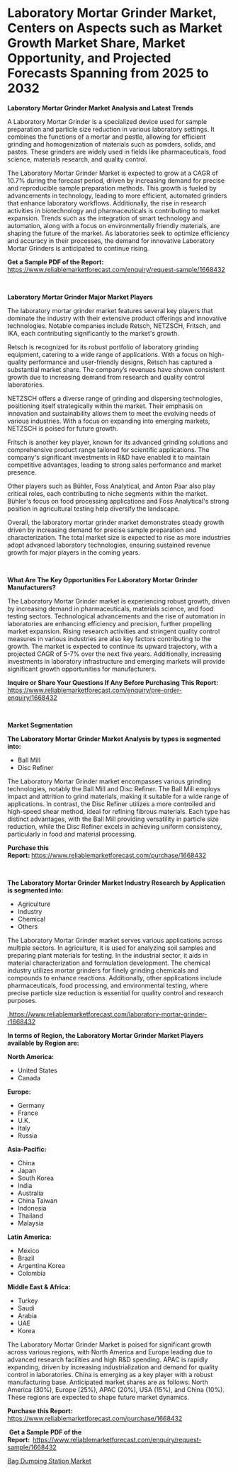 <p><h1>Laboratory Mortar Grinder Market, Centers on Aspects such as Market Growth Market Share, Market Opportunity, and Projected Forecasts Spanning from 2025 to 2032</h1></p><p><strong>Laboratory Mortar Grinder Market Analysis and Latest Trends</strong></p>
<p><p>A Laboratory Mortar Grinder is a specialized device used for sample preparation and particle size reduction in various laboratory settings. It combines the functions of a mortar and pestle, allowing for efficient grinding and homogenization of materials such as powders, solids, and pastes. These grinders are widely used in fields like pharmaceuticals, food science, materials research, and quality control.</p><p>The Laboratory Mortar Grinder Market is expected to grow at a CAGR of 10.7% during the forecast period, driven by increasing demand for precise and reproducible sample preparation methods. This growth is fueled by advancements in technology, leading to more efficient, automated grinders that enhance laboratory workflows. Additionally, the rise in research activities in biotechnology and pharmaceuticals is contributing to market expansion. Trends such as the integration of smart technology and automation, along with a focus on environmentally friendly materials, are shaping the future of the market. As laboratories seek to optimize efficiency and accuracy in their processes, the demand for innovative Laboratory Mortar Grinders is anticipated to continue rising.</p></p>
<p><strong>Get a Sample PDF of the Report:&nbsp;</strong> <a href="https://www.reliablemarketforecast.com/enquiry/request-sample/1668432?utm_campaign=1102&utm_medium=2&utm_source=Github&utm_content=ia&utm_term=21022025&utm_id=laboratory-mortar-grinder">https://www.reliablemarketforecast.com/enquiry/request-sample/1668432</a></p>
<p>&nbsp;</p>
<p><strong>Laboratory Mortar Grinder Major Market Players</strong></p>
<p><p>The laboratory mortar grinder market features several key players that dominate the industry with their extensive product offerings and innovative technologies. Notable companies include Retsch, NETZSCH, Fritsch, and IKA, each contributing significantly to the market's growth.</p><p>Retsch is recognized for its robust portfolio of laboratory grinding equipment, catering to a wide range of applications. With a focus on high-quality performance and user-friendly designs, Retsch has captured a substantial market share. The company’s revenues have shown consistent growth due to increasing demand from research and quality control laboratories.</p><p>NETZSCH offers a diverse range of grinding and dispersing technologies, positioning itself strategically within the market. Their emphasis on innovation and sustainability allows them to meet the evolving needs of various industries. With a focus on expanding into emerging markets, NETZSCH is poised for future growth.</p><p>Fritsch is another key player, known for its advanced grinding solutions and comprehensive product range tailored for scientific applications. The company's significant investments in R&D have enabled it to maintain competitive advantages, leading to strong sales performance and market presence.</p><p>Other players such as Bühler, Foss Analytical, and Anton Paar also play critical roles, each contributing to niche segments within the market. Bühler's focus on food processing applications and Foss Analytical's strong position in agricultural testing help diversify the landscape.</p><p>Overall, the laboratory mortar grinder market demonstrates steady growth driven by increasing demand for precise sample preparation and characterization. The total market size is expected to rise as more industries adopt advanced laboratory technologies, ensuring sustained revenue growth for major players in the coming years.</p></p>
<p>&nbsp;</p>
<p><strong>What Are The Key Opportunities For Laboratory Mortar Grinder Manufacturers?</strong></p>
<p><p>The Laboratory Mortar Grinder market is experiencing robust growth, driven by increasing demand in pharmaceuticals, materials science, and food testing sectors. Technological advancements and the rise of automation in laboratories are enhancing efficiency and precision, further propelling market expansion. Rising research activities and stringent quality control measures in various industries are also key factors contributing to the growth. The market is expected to continue its upward trajectory, with a projected CAGR of 5-7% over the next five years. Additionally, increasing investments in laboratory infrastructure and emerging markets will provide significant growth opportunities for manufacturers.</p></p>
<p><strong>Inquire or Share Your Questions If Any Before Purchasing This Report:</strong> <a href="https://www.reliablemarketforecast.com/enquiry/pre-order-enquiry/1668432?utm_campaign=1102&utm_medium=2&utm_source=Github&utm_content=ia&utm_term=21022025&utm_id=laboratory-mortar-grinder">https://www.reliablemarketforecast.com/enquiry/pre-order-enquiry/1668432</a></p>
<p>&nbsp;</p>
<p><strong>Market Segmentation</strong></p>
<p><strong>The Laboratory Mortar Grinder Market Analysis by types is segmented into:</strong></p>
<p><ul><li>Ball Mill</li><li>Disc Refiner</li></ul></p>
<p><p>The Laboratory Mortar Grinder market encompasses various grinding technologies, notably the Ball Mill and Disc Refiner. The Ball Mill employs impact and attrition to grind materials, making it suitable for a wide range of applications. In contrast, the Disc Refiner utilizes a more controlled and high-speed shear method, ideal for refining fibrous materials. Each type has distinct advantages, with the Ball Mill providing versatility in particle size reduction, while the Disc Refiner excels in achieving uniform consistency, particularly in food and material processing.</p></p>
<p><strong>Purchase this Report:&nbsp;</strong><a href="https://www.reliablemarketforecast.com/purchase/1668432?utm_campaign=1102&utm_medium=2&utm_source=Github&utm_content=ia&utm_term=21022025&utm_id=laboratory-mortar-grinder">https://www.reliablemarketforecast.com/purchase/1668432</a></p>
<p>&nbsp;</p>
<p><strong>The Laboratory Mortar Grinder Market Industry Research by Application is segmented into:</strong></p>
<p><ul><li>Agriculture</li><li>Industry</li><li>Chemical</li><li>Others</li></ul></p>
<p><p>The Laboratory Mortar Grinder market serves various applications across multiple sectors. In agriculture, it is used for analyzing soil samples and preparing plant materials for testing. In the industrial sector, it aids in material characterization and formulation development. The chemical industry utilizes mortar grinders for finely grinding chemicals and compounds to enhance reactions. Additionally, other applications include pharmaceuticals, food processing, and environmental testing, where precise particle size reduction is essential for quality control and research purposes.</p></p>
<p><a href="https://www.reliablemarketforecast.com/laboratory-mortar-grinder-r1668432?utm_campaign=1102&utm_medium=2&utm_source=Github&utm_content=ia&utm_term=21022025&utm_id=laboratory-mortar-grinder">&nbsp;https://www.reliablemarketforecast.com/laboratory-mortar-grinder-r1668432</a></p>
<p><strong>In terms of Region, the Laboratory Mortar Grinder Market Players available by Region are:</strong></p>
<p>
    <p> <strong> North America: </strong>
        <ul>
            <li>United States</li>
            <li>Canada</li>
        </ul>
        </p> 
    <p> <strong> Europe: </strong>
        <ul>
            <li>Germany</li>
            <li>France</li>
            <li>U.K.</li>
            <li>Italy</li>
            <li>Russia</li>
        </ul>
        </p> 
    <p> <strong> Asia-Pacific: </strong>
        <ul>
            <li>China</li>
            <li>Japan</li>
            <li>South Korea</li>
            <li>India</li>
            <li>Australia</li>
            <li>China Taiwan</li>
            <li>Indonesia</li>
            <li>Thailand</li>
            <li>Malaysia</li>
        </ul>
        </p> 
    <p> <strong> Latin America: </strong>
        <ul>
            <li>Mexico</li>
            <li>Brazil</li>
            <li>Argentina Korea</li>
            <li>Colombia</li>
        </ul>
        </p> 
    <p> <strong> Middle East & Africa: </strong>
        <ul>
            <li>Turkey</li>
            <li>Saudi</li>
            <li>Arabia</li>
            <li>UAE</li>
            <li>Korea</li>
        </ul>
    </p>
    </p>
<p><p>The Laboratory Mortar Grinder Market is poised for significant growth across various regions, with North America and Europe leading due to advanced research facilities and high R&D spending. APAC is rapidly expanding, driven by increasing industrialization and demand for quality control in laboratories. China is emerging as a key player with a robust manufacturing base. Anticipated market shares are as follows: North America (30%), Europe (25%), APAC (20%), USA (15%), and China (10%). These regions are expected to shape future market dynamics.</p></p>
<p><strong>Purchase this Report: </strong><a href="https://www.reliablemarketforecast.com/purchase/1668432?utm_campaign=1102&utm_medium=2&utm_source=Github&utm_content=ia&utm_term=21022025&utm_id=laboratory-mortar-grinder">https://www.reliablemarketforecast.com/purchase/1668432</a></p>
<p>&nbsp;<strong>Get a Sample PDF of the Report:&nbsp;&nbsp;</strong><a href="https://www.reliablemarketforecast.com/enquiry/request-sample/1668432?utm_campaign=1102&utm_medium=2&utm_source=Github&utm_content=ia&utm_term=21022025&utm_id=laboratory-mortar-grinder">https://www.reliablemarketforecast.com/enquiry/request-sample/1668432</a></p>
<p><strong></strong></p>
<p><p><a href="https://github.com/vimar16th/Market-Research-Report-List-7/blob/main/bag-dumping-station-market.md?utm_campaign=1102&utm_medium=2&utm_source=Github&utm_content=ia&utm_term=21022025&utm_id=laboratory-mortar-grinder">Bag Dumping Station Market</a></p></p>